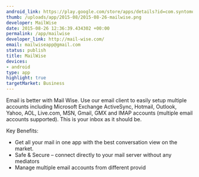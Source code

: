 ```yaml
--- 
android_link: https://play.google.com/store/apps/details?id=com.syntomo.email
thumb: /uploads/app/2015-08/2015-08-26-mailwise.png
developer: MailWise
date: 2015-08-26 12:36:39.434302 +00:00
permalink: /app/mailwise
developer_link: http://mail-wise.com/
email: mailwiseapp@gmail.com
status: publish
title: MailWise
devices: 
- android
type: app
highlight: true
targetMarket: Business
---
```


Email is better with Mail Wise. Use our email client to easily setup multiple accounts including Microsoft Exchange ActiveSync, Hotmail, Outlook, Yahoo, AOL, Live.com, MSN, Gmail, GMX and IMAP accounts (multiple email accounts supported).
This is your inbox as it should be.

Key Benefits:
* Get all your mail in one app with the best conversation view on the market. 
* Safe & Secure – connect directly to your mail server without any mediators
* Manage multiple email accounts from different provid
